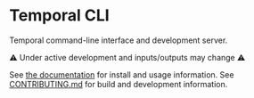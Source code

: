 # Temporal CLI

Temporal command-line interface and development server.

⚠️ Under active development and inputs/outputs may change ⚠️

See [the documentation](https://docs.temporal.io/cli) for install and usage information. See
[CONTRIBUTING.md](CONTRIBUTING.md) for build and development information.